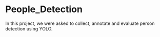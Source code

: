 # People_Detection
In this project, we were asked to collect, annotate and evaluate person detection using YOLO.
